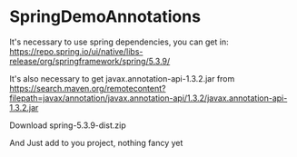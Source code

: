 # SpringDemoAnnotations

It's necessary to use spring dependencies, you can get in: https://repo.spring.io/ui/native/libs-release/org/springframework/spring/5.3.9/

It's also necessary to get javax.annotation-api-1.3.2.jar from https://search.maven.org/remotecontent?filepath=javax/annotation/javax.annotation-api/1.3.2/javax.annotation-api-1.3.2.jar

Download spring-5.3.9-dist.zip

And Just add to you project, nothing fancy yet
